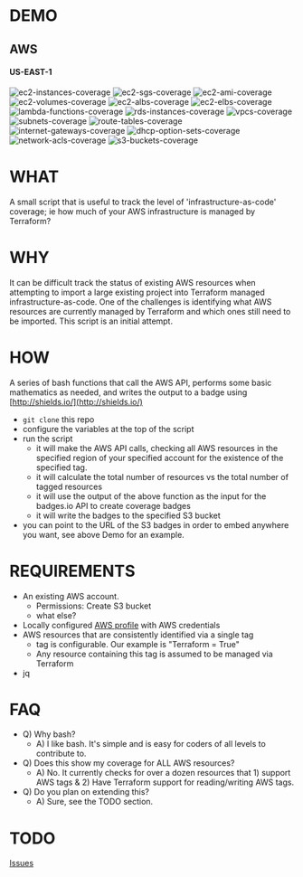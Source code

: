 # DEMO

## AWS

#### US-EAST-1

![ec2-instances-coverage](https://s3-us-west-2.amazonaws.com/terraform-infra-as-code-coverage-badges/ec2-instances-current-coverage.svg?maxAge=60) ![ec2-sgs-coverage](https://s3-us-west-2.amazonaws.com/terraform-infra-as-code-coverage-badges/ec2-security-groups-current-coverage.svg?maxAge=60) ![ec2-ami-coverage](https://s3-us-west-2.amazonaws.com/terraform-infra-as-code-coverage-badges/ec2-ami-current-coverage.svg?maxAge=60) ![ec2-volumes-coverage](https://s3-us-west-2.amazonaws.com/terraform-infra-as-code-coverage-badges/ec2-volumes-current-coverage.svg?maxAge=60) ![ec2-albs-coverage](https://s3-us-west-2.amazonaws.com/terraform-infra-as-code-coverage-badges/ec2-albs-current-coverage.svg?maxAge=60) ![ec2-elbs-coverage](https://s3-us-west-2.amazonaws.com/terraform-infra-as-code-coverage-badges/ec2-elbs-current-coverage.svg?maxAge=60) ![lambda-functions-coverage](https://s3-us-west-2.amazonaws.com/terraform-infra-as-code-coverage-badges/lambda-functions-current-coverage.svg?maxAge=60) ![rds-instances-coverage](https://s3-us-west-2.amazonaws.com/terraform-infra-as-code-coverage-badges/rds-instances-current-coverage.svg?maxAge=60) ![vpcs-coverage](https://s3-us-west-2.amazonaws.com/terraform-infra-as-code-coverage-badges/vpcs-current-coverage.svg?maxAge=60) ![subnets-coverage](https://s3-us-west-2.amazonaws.com/terraform-infra-as-code-coverage-badges/subnets-current-coverage.svg?maxAge=60) ![route-tables-coverage](https://s3-us-west-2.amazonaws.com/terraform-infra-as-code-coverage-badges/route-tables-current-coverage.svg?maxAge=60) ![internet-gateways-coverage](https://s3-us-west-2.amazonaws.com/terraform-infra-as-code-coverage-badges/internet-gateways-current-coverage.svg?maxAge=60) ![dhcp-option-sets-coverage](https://s3-us-west-2.amazonaws.com/terraform-infra-as-code-coverage-badges/dhcp-opts-current-coverage.svg?maxAge=60) ![network-acls-coverage](https://s3-us-west-2.amazonaws.com/terraform-infra-as-code-coverage-badges/network-acls-current-coverage.svg?maxAge=60) ![s3-buckets-coverage](https://s3-us-west-2.amazonaws.com/terraform-infra-as-code-coverage-badges/s3-buckets-current-coverage.svg?maxAge=60) 

# WHAT
A small script that is useful to track the level of 'infrastructure-as-code' coverage; ie how much of your AWS infrastructure is managed by Terraform?

# WHY
It can be difficult track the status of existing AWS resources when attempting to import a large existing project into Terraform managed infrastructure-as-code. One of the challenges is identifying what AWS resources are currently managed by Terraform and which ones still need to be imported. This script is an initial attempt.

# HOW
A series of bash functions that call the AWS API, performs some basic mathematics as needed, and writes the output to a badge using [http://shields.io/](http://shields.io/)

- `git clone` this repo
- configure the variables at the top of the script
- run the script
  - it will make the AWS API calls, checking all AWS resources in the specified region of your specified account for the existence of the specified tag.
  - it will calculate the total number of resources vs the total number of tagged resources
  - it will use the output of the above function as the input for the badges.io API to create coverage badges
  - it will write the badges to the specified S3 bucket
- you can point to the URL of the S3 badges in order to embed anywhere you want, see above Demo for an example.

# REQUIREMENTS
- An existing AWS account.
  - Permissions: Create S3 bucket
  - what else?
- Locally configured [AWS profile](http://docs.aws.amazon.com/cli/latest/userguide/cli-multiple-profiles.html) with AWS credentials
- AWS resources that are consistently identified via a single tag
    - tag is configurable. Our example is "Terraform = True"
    - Any resource containing this tag is assumed to be managed via Terraform
- jq

# FAQ
- Q) Why bash?
  - A) I like bash. It's simple and is easy for coders of all levels to contribute to.
- Q) Does this show my coverage for ALL AWS resources?
  - A) No. It currently checks for over a dozen resources that 1) support AWS tags & 2) Have Terraform support for reading/writing AWS tags.
- Q) Do you plan on extending this?
  - A) Sure, see the TODO section.

# TODO
[Issues](https://github.com/chrisanthropic/terraform-infra-as-code-coverage-badges/issues?q=is%3Aopen+is%3Aissue+label%3Aenhancement)
